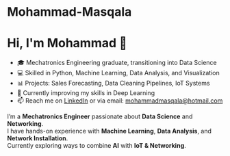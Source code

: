 # Mohammad-Masqala
# Hi, I'm Mohammad 👋

- 🎓 Mechatronics Engineering graduate, transitioning into Data Science
- 💻 Skilled in Python, Machine Learning, Data Analysis, and Visualization
- 📊 Projects: Sales Forecasting, Data Cleaning Pipelines, IoT Systems
- 🌱 Currently improving my skills in Deep Learning
- 📫 Reach me on [LinkedIn]([https://linkedin.com/in/your-profile](https://www.linkedin.com/in/mohammad-masqala-a638ab17b/)) or via email: mohammadmasqala@hotmail.com

I’m a **Mechatronics Engineer** passionate about **Data Science** and **Networking**.  
I have hands-on experience with **Machine Learning**, **Data Analysis**, and **Network Installation**.  
Currently exploring ways to combine **AI** with **IoT & Networking**.
